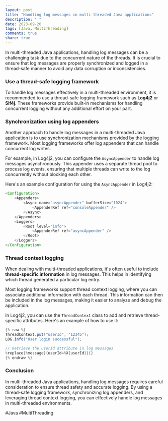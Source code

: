 ```yaml
---
layout: post
title: "Handling log messages in multi-threaded Java applications"
description: " "
date: 2023-09-20
tags: [Java, MultiThreading]
comments: true
share: true
---
```


In multi-threaded Java applications, handling log messages can be a challenging task due to the concurrent nature of the threads. It is crucial to ensure that log messages are properly synchronized and logged in a thread-safe manner to avoid any data corruption or inconsistencies.

### Use a thread-safe logging framework

To handle log messages effectively in a multi-threaded environment, it is recommended to use a thread-safe logging framework such as **Log4j2** or **Slf4j**. These frameworks provide built-in mechanisms for handling concurrent logging without any additional effort on your part.

### Synchronization using log appenders

Another approach to handle log messages in a multi-threaded Java application is to use synchronization mechanisms provided by the logging framework. Most logging frameworks offer log appenders that can handle concurrent log writes.

For example, in Log4j2, you can configure the `AsyncAppender` to handle log messages asynchronously. This appender uses a separate thread pool to process log events, ensuring that multiple threads can write to the log concurrently without blocking each other.

Here's an example configuration for using the `AsyncAppender` in Log4j2:

```java
<Configuration>
    <Appenders>
        <Async name="asyncAppender" bufferSize="1024">
            <AppenderRef ref="consoleAppender" />
        </Async>
    </Appenders>
    <Loggers>
        <Root level="info">
            <AppenderRef ref="asyncAppender" />
        </Root>
    </Loggers>
</Configuration>
```

### Thread context logging

When dealing with multi-threaded applications, it's often useful to include **thread-specific information** in log messages. This helps in identifying which thread generated a particular log entry.

Most logging frameworks support thread context logging, where you can associate additional information with each thread. This information can then be included in the log messages, making it easier to analyze and debug the application.

In Log4j2, you can use the `ThreadContext` class to add and retrieve thread-specific attributes. Here's an example of how to use it:

```java
{% raw %}
ThreadContext.put("userId", "12345");
LOG.info("User login successful");

// Retrieve the userId attribute in log messages
%replace{%message}{userId=%X{userId}}{}
{% endraw %}
```

### Conclusion

In multi-threaded Java applications, handling log messages requires careful consideration to ensure thread safety and accurate logging. By using a thread-safe logging framework, synchronizing log appenders, and leveraging thread context logging, you can effectively handle log messages in multi-threaded environments.

#Java #MultiThreading